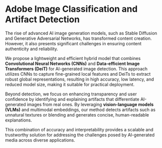 # Adobe Image Classification and Artifact Detection

The rise of advanced AI image generation models, such as Stable Diffusion and Generative Adversarial Networks, has transformed content creation. However, it also presents significant challenges in ensuring content authenticity and reliability.

We propose a lightweight and efficient hybrid model that combines **Convolutional Neural Networks (CNNs)** and **Data-efficient Image Transformers (DeiT)** for AI-generated image detection. This approach utilizes CNNs to capture fine-grained local features and DeiTs to extract robust global representations, resulting in high accuracy, low latency, and reduced model size, making it suitable for practical deployment.

Beyond detection, we focus on enhancing transparency and user confidence by identifying and explaining artifacts that differentiate AI-generated images from real ones. By leveraging **vision-language models (VLMs)** and multimodal embeddings, our method detects artifacts such as unnatural textures or blending and generates concise, human-readable explanations.

This combination of accuracy and interpretability provides a scalable and trustworthy solution for addressing the challenges posed by AI-generated media across diverse applications.

